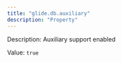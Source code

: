 ```yaml
---
title: "glide.db.auxiliary"
description: "Property"
---
```


Description: Auxiliary support enabled

Value: `true`